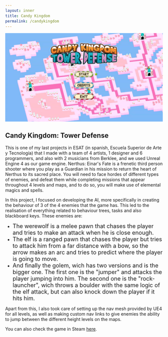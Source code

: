 ```yaml
---
layout: inner
title: Candy Kingdom
permalink: /candykingdom
---
```


![](/img/posts/candy_main_menu.png)
## Candy Kingdom: Tower Defense

This is one of my last projects in ESAT (in spanish, Escuela Superior de Arte y Tecnología) that I made with a team of 4 artists, 1 designer and 6 programmers, and also with 2 musicians from Berklee, and we used Unreal Engine 4 as our game engine.
Nerthus: Einar's Fate is a frenetic third person shooter where you play as a Guardian in his mission to return the heart of Nerthus to its sacred place. You will need to face hordes of different types of
enemies, and defeat them while completing missions that appear throughout 4 levels and maps, and to do so, you will make use of elemental magics and spells.

In this project, I focused on developing the AI, more specifically in creating the behaviour of 3 of the 4 enemies that the game has. This led to the realisation of everything related to behaviour trees, tasks
and also blackboard keys. These enemies are:


* <font size="4">The werewolf is a melee pawn that chases the player and tries to make an attack when he is close enough. </font>
* <font size="4">The elf is a ranged pawn that chases the player but tries to attack him from a far distance with a bow, so the arrow makes an arc and tries to predict where the player is going to move. </font>
* <font size="4">And finally the golem, wich has two versions and is the bigger one. The first one is the "jumper" and attacks the player jumping into him. The second one is the "rock-launcher", wich throws a boulder with the same logic of the elf attack, but can also knock down the player if it hits him. </font>


Apart from this, I also took care of setting up the nav mesh provided by UE4 for all levels, as well as making custom nav links to give enemies the ability to jump between the different height levels on the maps.

You can also check the game in Steam [here](https://store.steampowered.com/app/1662670/Nerthus_Einars_Fate).